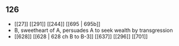 ## 126
- [[27]] [[291]] [[244]] [[695 | 695b]] 
- B, sweetheart of A, persuades A to seek wealth by transgression
- [[628]] [[628 | 628 ch B to B-3]] [[637]] [[296]] [[701]] 

